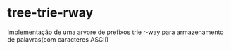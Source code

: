 # tree-trie-rway
Implementação de uma arvore de prefixos trie r-way para armazenamento de palavras(com caracteres ASCII)
